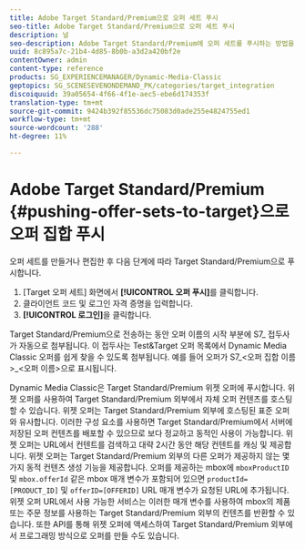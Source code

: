 ```yaml
---
title: Adobe Target Standard/Premium으로 오퍼 세트 푸시
seo-title: Adobe Target Standard/Premium으로 오퍼 세트 푸시
description: 널
seo-description: Adobe Target Standard/Premium에 오퍼 세트를 푸시하는 방법을 알아봅니다.
uuid: 8c895a7c-21b4-4d85-8b0b-a3d2a420bf2e
contentOwner: admin
content-type: reference
products: SG_EXPERIENCEMANAGER/Dynamic-Media-Classic
geptopics: SG_SCENESEVENONDEMAND_PK/categories/target_integration
discoiquuid: 39a05654-4f66-4f1e-aec5-ebe6d174353f
translation-type: tm+mt
source-git-commit: 9424b392f85536dc75083d0ade255e4824755ed1
workflow-type: tm+mt
source-wordcount: '288'
ht-degree: 11%

---
```



# Adobe Target Standard/Premium {#pushing-offer-sets-to-target}으로 오퍼 집합 푸시

오퍼 세트를 만들거나 편집한 후 다음 단계에 따라 Target Standard/Premium으로 푸시합니다.

1. [Target 오퍼 세트] 화면에서 **[!UICONTROL 오퍼 푸시]**&#x200B;를 클릭합니다.
1. 클라이언트 코드 및 로그인 자격 증명을 입력합니다.
1. **[!UICONTROL 로그인]**&#x200B;을 클릭합니다.

Target Standard/Premium으로 전송하는 동안 오퍼 이름의 시작 부분에 S7_ 접두사가 자동으로 첨부됩니다. 이 접두사는 Test&amp;Target 오퍼 목록에서 Dynamic Media Classic 오퍼를 쉽게 찾을 수 있도록 첨부됩니다. 예를 들어 오퍼가 S7_&lt;오퍼 집합 이름>_&lt;오퍼 이름>으로 표시됩니다.

Dynamic Media Classic은 Target Standard/Premium 위젯 오퍼에 푸시합니다. 위젯 오퍼를 사용하여 Target Standard/Premium 외부에서 자체 오퍼 컨텐츠를 호스팅할 수 있습니다. 위젯 오퍼는 Target Standard/Premium 외부에 호스팅된 표준 오퍼와 유사합니다. 이러한 구성 요소를 사용하면 Target Standard/Premium에서 서버에 저장된 오퍼 컨텐츠를 배포할 수 있으므로 보다 정교하고 동적인 사용이 가능합니다. 위젯 오퍼는 URL에서 컨텐트를 검색하고 대략 2시간 동안 해당 컨텐트를 캐싱 및 제공합니다. 위젯 오퍼는 Target Standard/Premium 외부의 다른 오퍼가 제공하지 않는 몇 가지 동적 컨텐츠 생성 기능을 제공합니다. 오퍼를 제공하는 mbox에 `mboxProductID` 및 `mbox.offerId` 같은 mbox 매개 변수가 포함되어 있으면 `productId=[PRODUCT_ID]` 및 `offerID=[OFFERID]` URL 매개 변수가 요청된 URL에 추가됩니다. 위젯 오퍼 URL에서 사용 가능한 서비스는 이러한 매개 변수를 사용하여 mbox의 제품 또는 주문 정보를 사용하는 Target Standard/Premium 외부의 컨텐츠를 반환할 수 있습니다. 또한 API를 통해 위젯 오퍼에 액세스하여 Target Standard/Premium 외부에서 프로그래밍 방식으로 오퍼를 만들 수도 있습니다.
